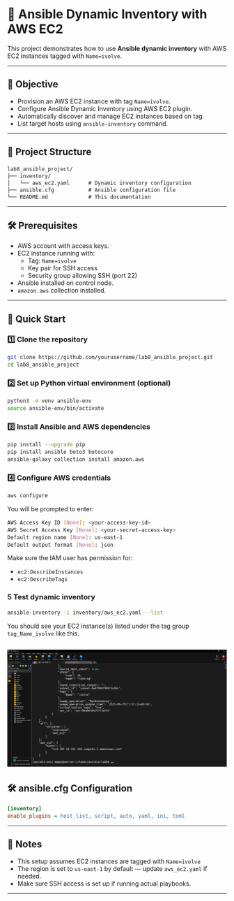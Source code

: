 # 🔧 Ansible Dynamic Inventory with AWS EC2

This project demonstrates how to use **Ansible dynamic inventory** with AWS EC2 instances tagged with `Name=ivolve`.

---
## 🎯 Objective

- Provision an AWS EC2 instance with tag `Name=ivolve`.
- Configure Ansible Dynamic Inventory using AWS EC2 plugin.
- Automatically discover and manage EC2 instances based on tag.
- List target hosts using `ansible-inventory` command.

---

## 📁 Project Structure

```
lab8_ansible_project/
├── inventory/
│   └── aws_ec2.yaml      # Dynamic inventory configuration
├── ansible.cfg           # Ansible configuration file
└── README.md             # This documentation
```

---
## 🛠️ Prerequisites

- AWS account with access keys.
- EC2 instance running with:
  - Tag: `Name=ivolve`
  - Key pair for SSH access
  - Security group allowing SSH (port 22)
- Ansible installed on control node.
- `amazon.aws` collection installed.

---

## 🚀 Quick Start

### 1️⃣ Clone the repository

```bash
git clone https://github.com/yourusername/lab8_ansible_project.git
cd lab8_ansible_project
```

### 2️⃣ Set up Python virtual environment (optional)

```bash
python3 -m venv ansible-env
source ansible-env/bin/activate
```

### 3️⃣ Install Ansible and AWS dependencies

```bash
pip install --upgrade pip
pip install ansible boto3 botocore
ansible-galaxy collection install amazon.aws
```

### 4️⃣ Configure AWS credentials

```bash
aws configure
```
You will be prompted to enter:

```bash
AWS Access Key ID [None]: <your-access-key-id>
AWS Secret Access Key [None]: <your-secret-access-key>
Default region name [None]: us-east-1
Default output format [None]: json
```

Make sure the IAM user has permission for:
- `ec2:DescribeInstances`
- `ec2:DescribeTags`

### 5 Test dynamic inventory

```bash
ansible-inventory -i inventory/aws_ec2.yaml --list
```

You should see your EC2 instance(s) listed under the tag group `tag_Name_ivolve` like this.

![image](https://github.com/Mohamedmagdy220/iVolve-OTJ-/blob/main/ansible/lab8/images/list%20ec2%20with%20filter%20ivolve.png)
---

## 🛠️ ansible.cfg Configuration

```ini
[inventory]
enable_plugins = host_list, script, auto, yaml, ini, toml
```

---

## 📌 Notes

- This setup assumes EC2 instances are tagged with `Name=ivolve`
- The region is set to `us-east-1` by default — update `aws_ec2.yaml` if needed.
- Make sure SSH access is set up if running actual playbooks.

---

